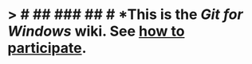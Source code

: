 # > # ## ### ## # *This is the _Git for Windows_ wiki. See [how to participate](https://github.com/git-for-windows/git/wiki/How-to-participate).


